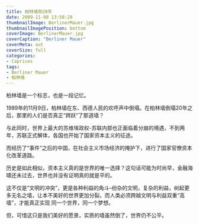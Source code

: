 ```yaml
---
title: 柏林墙倒20年
date: 2009-11-08 13:58:29
thumbnailImage: BerlinerMauer.jpg
thumbnailImagePosition: bottom
coverImage: BerlinerMauer.jpg
coverCaption: "Berliner Mauer"
coverMeta: out
coverSize: full
categories:
- Caprices
tags:
- Berliner Mauer
- 柏林墙
---
```


柏林墙是一个标志，也是一段记忆。

1989年的11月9日，柏林墙在东、西德人民的欢呼声中倒塌。在柏林墙倒塌20年之后，那里的人们是否真正“跨跃”了那道墙？
<!-- excerpt -->

与此同时，世界上最大的苏维埃政权-苏联内部也正面临着分崩的境遇，不到两年，苏联正式解体，各国也开始了国家资本主义的征途。

而经历了“事件”之后的中国，在社会主义市场经济的掩护下，进行了国家官僚资本化改革道路。

历史是如此相似，资本主义真的是世界的唯一选择？这句话可能为时尚早，金融海啸还未过去，世界也并没有证明真的就是平的。

这不仅是“文明的冲突”，更是各种利益的角斗–纷杂的文明，复杂的利益，树起更多无名之墙，让本不美好的世界更加分裂。而人类必须跨越文明与利益双重“高墙”，才能真正实现 同一个世界，同一个梦想。

但，可惜这只是我们美好的愿景，实质的墙虽然倒了，世界仍不公平。